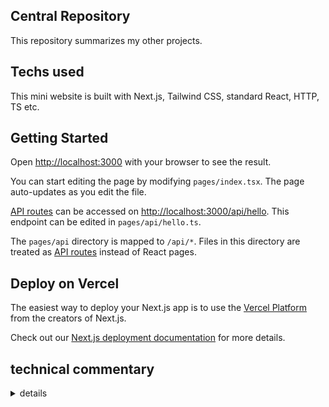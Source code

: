## Central Repository

This repository summarizes my other projects. 

## Techs used


This mini website is built with Next.js, Tailwind CSS, standard React, HTTP, TS etc.

## Getting Started

Open [http://localhost:3000](http://localhost:3000) with your browser to see the result.

You can start editing the page by modifying `pages/index.tsx`. The page auto-updates as you edit the file.

[API routes](https://nextjs.org/docs/api-routes/introduction) can be accessed on [http://localhost:3000/api/hello](http://localhost:3000/api/hello). This endpoint can be edited in `pages/api/hello.ts`.

The `pages/api` directory is mapped to `/api/*`. Files in this directory are treated as [API routes](https://nextjs.org/docs/api-routes/introduction) instead of React pages.

## Deploy on Vercel

The easiest way to deploy your Next.js app is to use the [Vercel Platform](https://vercel.com/new?utm_medium=default-template&filter=next.js&utm_source=create-next-app&utm_campaign=create-next-app-readme) from the creators of Next.js.

Check out our [Next.js deployment documentation](https://nextjs.org/docs/deployment) for more details.

## technical commentary
<details close>
<summary>details</summary>
<ul>
    <li>This time I used another CSS framework (Tailwind). I have noticed that the biggest advantage of using a CSS framework is not because it can accomplish more than vanilla CSS, but to enforce a particular practice and styling so that the code
    can be understood by someone who has not worked on it. This is not relevant here but it is definitely a great plus in
    collaboration or real workplace.
    </li>
    
</ul>

</details>
